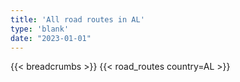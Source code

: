 ```yaml
---
title: 'All road routes in AL'
type: 'blank'
date: "2023-01-01"
---
```


{{< breadcrumbs >}}
{{< road_routes country=AL >}}
